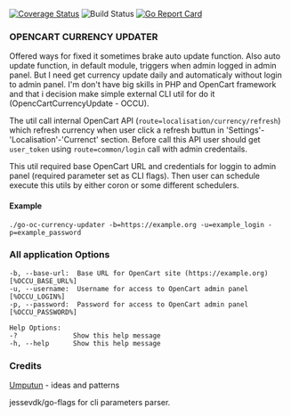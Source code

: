 [![Coverage Status](https://coveralls.io/repos/github/zebox/go-oc-currency-updater/badge.svg?branch=master)](https://coveralls.io/github/zebox/go-oc-currency-updater?branch=master)
![Build Status](https://github.com/zebox/go-oc-currency-updater/actions/workflows/main.yml/badge.svg)
[![Go Report Card](https://goreportcard.com/badge/github.com/zebox/gojwk)](https://goreportcard.com/report/github.com/zebox/go-oc-currency-updater)
### OPENCART CURRENCY UPDATER
Offered ways for fixed it sometimes brake auto update function. Also auto update function, in default module, triggers when admin logged in admin panel.
But I need get currency update daily and automaticaly without login to admin panel. I'm don't have big skills in PHP and OpenCart framework 
and that i decision make simple external CLI util for do it (OpencCartCurrencyUpdate - OCCU).

The util call internal OpenCart API (`route=localisation/currency/refresh`) which refresh currency when user click a refresh buttun 
in 'Settings'-'Localisation'-'Currenct' section. Before call this API user should get `user_token` using `route=common/login` call with admin credentails.

This util required base OpenCart URL and credentials for loggin to admin panel (required parameter set as CLI flags). 
Then  user can schedule execute this utils by either coron or some different schedulers.

#### Example 
```text
./go-oc-currency-updater -b=https://example.org -u=example_login -p=example_password
```
### All application Options
```text
-b, --base-url:  Base URL for OpenCart site (https://example.org) [%OCCU_BASE_URL%]
-u, --username:  Username for access to OpenCart admin panel [%OCCU_LOGIN%]
-p, --password:  Password for access to OpenCart admin panel [%OCCU_PASSWORD%]

Help Options:
-?              Show this help message
-h, --help      Show this help message

```

### Credits
[Umputun](https://github.com/umputun) - ideas and patterns  

jessevdk/go-flags for cli parameters parser.